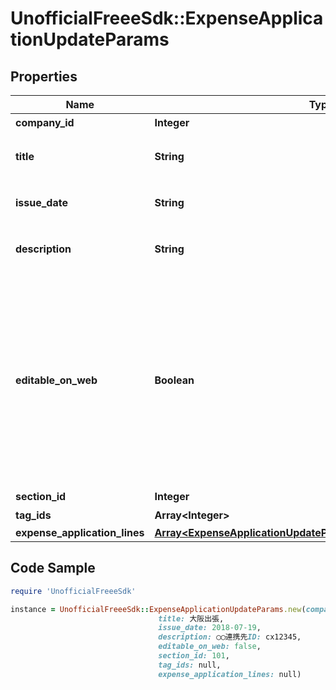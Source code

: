 # UnofficialFreeeSdk::ExpenseApplicationUpdateParams

## Properties

Name | Type | Description | Notes
------------ | ------------- | ------------- | -------------
**company_id** | **Integer** | 事業所ID | 
**title** | **String** | 申請タイトル (250文字以内) | 
**issue_date** | **String** | 申請日 (yyyy-mm-dd) | 
**description** | **String** | 備考 (10000文字以内) | [optional] 
**editable_on_web** | **Boolean** | 会計freeeのWeb画面から申請内容を編集可能：falseの場合、Web上からの項目行の追加／削除・金額の編集が出来なくなります。APIでの編集は可能です。 | [optional] 
**section_id** | **Integer** | 部門ID | [optional] 
**tag_ids** | **Array&lt;Integer&gt;** | メモタグID | [optional] 
**expense_application_lines** | [**Array&lt;ExpenseApplicationUpdateParamsExpenseApplicationLines&gt;**](ExpenseApplicationUpdateParamsExpenseApplicationLines.md) |  | 

## Code Sample

```ruby
require 'UnofficialFreeeSdk'

instance = UnofficialFreeeSdk::ExpenseApplicationUpdateParams.new(company_id: 1,
                                 title: 大阪出張,
                                 issue_date: 2018-07-19,
                                 description: ◯◯連携先ID: cx12345,
                                 editable_on_web: false,
                                 section_id: 101,
                                 tag_ids: null,
                                 expense_application_lines: null)
```


